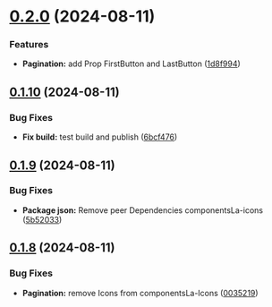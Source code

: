 # [0.2.0](https://github.com/Laszlo-Caballero/ComponentsLa/compare/v0.1.10...v0.2.0) (2024-08-11)


### Features

* **Pagination:** add Prop FirstButton and LastButton ([1d8f994](https://github.com/Laszlo-Caballero/ComponentsLa/commit/1d8f994e7c01375f7ae59a5b3ac9a9b048cc3dcc))

## [0.1.10](https://github.com/Laszlo-Caballero/ComponentsLa/compare/v0.1.9...v0.1.10) (2024-08-11)


### Bug Fixes

* **Fix build:** test build and publish ([6bcf476](https://github.com/Laszlo-Caballero/ComponentsLa/commit/6bcf476b94a05dcd3875ba2ff5374e166b5f8246))

## [0.1.9](https://github.com/Laszlo-Caballero/ComponentsLa/compare/v0.1.8...v0.1.9) (2024-08-11)


### Bug Fixes

* **Package json:** Remove peer Dependencies componentsLa-icons ([5b52033](https://github.com/Laszlo-Caballero/ComponentsLa/commit/5b520337779c21ec76469dcc6bf02165433a3092))

## [0.1.8](https://github.com/Laszlo-Caballero/ComponentsLa/compare/v0.1.7...v0.1.8) (2024-08-11)


### Bug Fixes

* **Pagination:** remove Icons from componentsLa-Icons ([0035219](https://github.com/Laszlo-Caballero/ComponentsLa/commit/003521937bdcad59a5d0d909f2e7a440ad3cb6ab))
